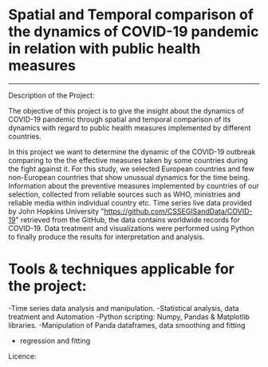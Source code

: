 # Spatial and Temporal comparison of the dynamics of COVID-19 pandemic in relation with public health measures 
-----------------------
Description of the Project:

The objective of this project is to give the insight about the dynamics of COVID-19 pandemic through spatial and temporal comparison of its dynamics with regard to public health measures implemented by different countries.

In this project we want to determine the dynamic of the COVID-19 outbreak comparing to the the effective measures taken by some countries during the fight against it. For this study, we selected European countries and few non-European countries that show unussual dynamics for the time being.
Information about the preventive measures implemented by countries of our selection, collected from reliable sources such as WHO, ministries and  reliable media within individual country etc.
Time series live data provided by John Hopkins University "https://github.com/CSSEGISandData/COVID-19" retrieved from the GitHub, the data contains worldwide records for COVID-19. 
Data treatment and visualizations were performed using Python to finally produce the results for interpretation and analysis.

# Tools & techniques applicable for the project:
   -Time series data analysis and manipulation.
   -Statistical analysis, data treatment and Automation
   -Python scripting: Numpy, Pandas & Matplotlib libraries.
   -Manipulation of Panda dataframes, data smoothing and fitting
   - regression and fitting

Licence:

